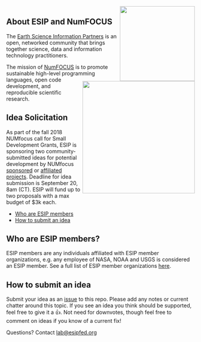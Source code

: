 <img src="http://www.esipfed.org/sites/default/files/esip-logo.png" align="right" width="200" />
<img src="https://numfocus.org/wp-content/uploads/2017/07/NumFocus_LRG.png" align="right" width="300" />

## About ESIP and NumFOCUS

The <a href="http://esipfed.org/" target="_blank">Earth Science Information Partners</a> is an open, networked community that brings together science, data and information technology practitioners. 

The mission of <a href="https://numfocus.org/community/mission"> NumFOCUS</a> is to promote sustainable high-level programming languages, open code development, and reproducible scientific research. 

## Idea Solicitation
As part of the fall 2018 NUMfocus call for Small Development Grants, ESIP is sponsoring two community-submitted ideas for potential development by NUMfocus [sponsored](https://numfocus.org/sponsored-projects/) or [affiliated projects](https://numfocus.org/sponsored-projects/affiliated-projects). Deadline for idea submission is September 20, 8am (CT). ESIP will fund up to two proposals with a max budget of $3k each.

- [Who are ESIP members](#who-are-esip-members)
- [How to submit an idea](#how-to-submit-an-idea) 

## Who are ESIP members?
ESIP members are any individuals affiliated with ESIP member organizations, e.g. any employee of NASA, NOAA and USGS is considered an ESIP member. See a full list of ESIP member organizations [here](http://esipfed.org/partners).

## How to submit an idea
Submit your idea as an [issue](https://github.com/ESIPFed/NUMfocusFallDev/issues) to this repo. Please add any notes or current chatter around this topic. If you see an idea you think should be supported, feel free to give it a :+1:. Not need for downvotes, though feel free to comment on ideas if you know of a current fix!

Questions? Contact lab@esipfed.org
